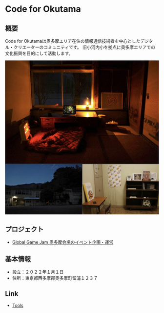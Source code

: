 # Code for Okutama

## 概要
Code for Okutamaは奥多摩エリア在住の情報通信技術者を中心としたデジタル・クリエーターのコミュニティです。
旧小河内小を拠点に奥多摩エリアでの文化振興を目的にして活動します。

![rooms_Jan2022.jpg](./rooms_Jan2022.jpg)

## プロジェクト
- [Global Game Jam 奥多摩会場のイベント企画・運営](./ggj.md)

## 基本情報
- 設立：２０２２年１月１日
- 住所：東京都西多摩郡奥多摩町留浦１２３７

## Link
- [Tools](./tools.md)
